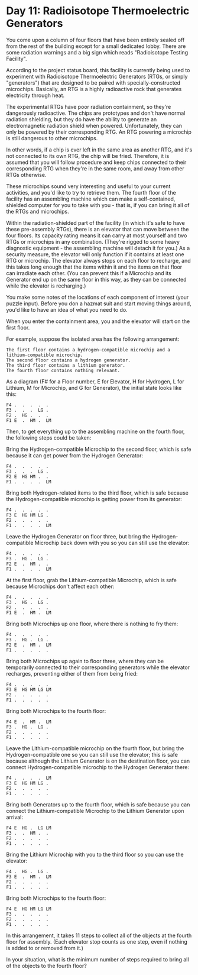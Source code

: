 # Day 11: Radioisotope Thermoelectric Generators

You come upon a column of four floors that have been entirely sealed off from
the rest of the building except for a small dedicated lobby. There are some
radiation warnings and a big sign which reads "Radioisotope Testing Facility".

According to the project status board, this facility is currently being used to
experiment with Radioisotope Thermoelectric Generators (RTGs, or simply
"generators") that are designed to be paired with specially-constructed
microchips. Basically, an RTG is a highly radioactive rock that generates
electricity through heat.

The experimental RTGs have poor radiation containment, so they're dangerously
radioactive. The chips are prototypes and don't have normal radiation shielding,
but they do have the ability to generate an electromagnetic radiation shield
when powered. Unfortunately, they can only be powered by their corresponding
RTG. An RTG powering a microchip is still dangerous to other microchips.

In other words, if a chip is ever left in the same area as another RTG, and it's
not connected to its own RTG, the chip will be fried. Therefore, it is assumed
that you will follow procedure and keep chips connected to their corresponding
RTG when they're in the same room, and away from other RTGs otherwise.

These microchips sound very interesting and useful to your current activities,
and you'd like to try to retrieve them. The fourth floor of the facility has an
assembling machine which can make a self-contained, shielded computer for you to
take with you - that is, if you can bring it all of the RTGs and microchips.

Within the radiation-shielded part of the facility (in which it's safe to have
these pre-assembly RTGs), there is an elevator that can move between the four
floors. Its capacity rating means it can carry at most yourself and two RTGs or
microchips in any combination. (They're rigged to some heavy diagnostic
equipment - the assembling machine will detach it for you.) As a security
measure, the elevator will only function if it contains at least one RTG or
microchip. The elevator always stops on each floor to recharge, and this takes
long enough that the items within it and the items on that floor can irradiate
each other. (You can prevent this if a Microchip and its Generator end up on the
same floor in this way, as they can be connected while the elevator is
recharging.)

You make some notes of the locations of each component of interest (your puzzle
input). Before you don a hazmat suit and start moving things around, you'd like
to have an idea of what you need to do.

When you enter the containment area, you and the elevator will start on the
first floor.

For example, suppose the isolated area has the following arrangement:

```
The first floor contains a hydrogen-compatible microchip and a
lithium-compatible microchip.
The second floor contains a hydrogen generator.
The third floor contains a lithium generator.
The fourth floor contains nothing relevant.
```

As a diagram (F# for a Floor number, E for Elevator, H for Hydrogen, L for
Lithium, M for Microchip, and G for Generator), the initial state looks like
this:

```
F4 .  .  .  .  .
F3 .  .  .  LG .
F2 .  HG .  .  .
F1 E  .  HM .  LM
```

Then, to get everything up to the assembling machine on the fourth floor, the
following steps could be taken:

Bring the Hydrogen-compatible Microchip to the second floor, which is safe
because it can get power from the Hydrogen Generator:

```
F4 .  .  .  .  .
F3 .  .  .  LG .
F2 E  HG HM .  .
F1 .  .  .  .  LM
```

Bring both Hydrogen-related items to the third floor, which is safe because the
Hydrogen-compatible microchip is getting power from its generator:

```
F4 .  .  .  .  .
F3 E  HG HM LG .
F2 .  .  .  .  .
F1 .  .  .  .  LM
```

Leave the Hydrogen Generator on floor three, but bring the Hydrogen-compatible
Microchip back down with you so you can still use the elevator:

```
F4 .  .  .  .  .
F3 .  HG .  LG .
F2 E  .  HM .  .
F1 .  .  .  .  LM
```

At the first floor, grab the Lithium-compatible Microchip, which is safe because
Microchips don't affect each other:

```
F4 .  .  .  .  .
F3 .  HG .  LG .
F2 .  .  .  .  .
F1 E  .  HM .  LM
```

Bring both Microchips up one floor, where there is nothing to fry them:

```
F4 .  .  .  .  .
F3 .  HG .  LG .
F2 E  .  HM .  LM
F1 .  .  .  .  .
```

Bring both Microchips up again to floor three, where they can be temporarily
connected to their corresponding generators while the elevator recharges,
preventing either of them from being fried:

```
F4 .  .  .  .  .
F3 E  HG HM LG LM
F2 .  .  .  .  .
F1 .  .  .  .  .
```

Bring both Microchips to the fourth floor:

```
F4 E  .  HM .  LM
F3 .  HG .  LG .
F2 .  .  .  .  .
F1 .  .  .  .  .
```

Leave the Lithium-compatible microchip on the fourth floor, but bring the
Hydrogen-compatible one so you can still use the elevator; this is safe because
although the Lithium Generator is on the destination floor, you can connect
Hydrogen-compatible microchip to the Hydrogen Generator there:

```
F4 .  .  .  .  LM
F3 E  HG HM LG .
F2 .  .  .  .  .
F1 .  .  .  .  .
```

Bring both Generators up to the fourth floor, which is safe because you can
connect the Lithium-compatible Microchip to the Lithium Generator upon arrival:

```
F4 E  HG .  LG LM
F3 .  .  HM .  .
F2 .  .  .  .  .
F1 .  .  .  .  .
```

Bring the Lithium Microchip with you to the third floor so you can use the
elevator:

```
F4 .  HG .  LG .
F3 E  .  HM .  LM
F2 .  .  .  .  .
F1 .  .  .  .  .
```

Bring both Microchips to the fourth floor:

```
F4 E  HG HM LG LM
F3 .  .  .  .  .
F2 .  .  .  .  .
F1 .  .  .  .  .
```

In this arrangement, it takes 11 steps to collect all of the objects at the
fourth floor for assembly. (Each elevator stop counts as one step, even if
nothing is added to or removed from it.)

In your situation, what is the minimum number of steps required to bring all of
the objects to the fourth floor?
